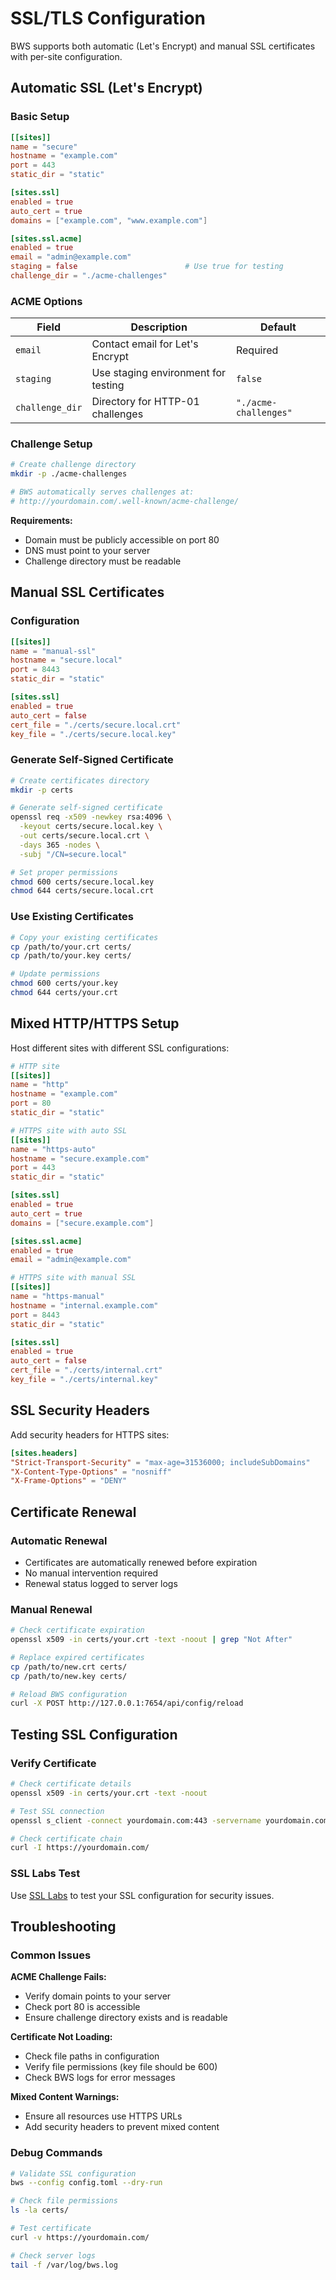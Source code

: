 # SSL/TLS Configuration

BWS supports both automatic (Let's Encrypt) and manual SSL certificates with per-site configuration.

## Automatic SSL (Let's Encrypt)

### Basic Setup

```toml
[[sites]]
name = "secure"
hostname = "example.com"
port = 443
static_dir = "static"

[sites.ssl]
enabled = true
auto_cert = true
domains = ["example.com", "www.example.com"]

[sites.ssl.acme]
enabled = true
email = "admin@example.com"
staging = false                        # Use true for testing
challenge_dir = "./acme-challenges"
```

### ACME Options

| Field | Description | Default |
|-------|-------------|---------|
| `email` | Contact email for Let's Encrypt | Required |
| `staging` | Use staging environment for testing | `false` |
| `challenge_dir` | Directory for HTTP-01 challenges | `"./acme-challenges"` |

### Challenge Setup

```bash
# Create challenge directory
mkdir -p ./acme-challenges

# BWS automatically serves challenges at:
# http://yourdomain.com/.well-known/acme-challenge/
```

**Requirements:**
- Domain must be publicly accessible on port 80
- DNS must point to your server
- Challenge directory must be readable

## Manual SSL Certificates

### Configuration

```toml
[[sites]]
name = "manual-ssl"
hostname = "secure.local"
port = 8443
static_dir = "static"

[sites.ssl]
enabled = true
auto_cert = false
cert_file = "./certs/secure.local.crt"
key_file = "./certs/secure.local.key"
```

### Generate Self-Signed Certificate

```bash
# Create certificates directory
mkdir -p certs

# Generate self-signed certificate
openssl req -x509 -newkey rsa:4096 \
  -keyout certs/secure.local.key \
  -out certs/secure.local.crt \
  -days 365 -nodes \
  -subj "/CN=secure.local"

# Set proper permissions
chmod 600 certs/secure.local.key
chmod 644 certs/secure.local.crt
```

### Use Existing Certificates

```bash
# Copy your existing certificates
cp /path/to/your.crt certs/
cp /path/to/your.key certs/

# Update permissions
chmod 600 certs/your.key
chmod 644 certs/your.crt
```

## Mixed HTTP/HTTPS Setup

Host different sites with different SSL configurations:

```toml
# HTTP site
[[sites]]
name = "http"
hostname = "example.com"
port = 80
static_dir = "static"

# HTTPS site with auto SSL
[[sites]]
name = "https-auto"
hostname = "secure.example.com"
port = 443
static_dir = "static"

[sites.ssl]
enabled = true
auto_cert = true
domains = ["secure.example.com"]

[sites.ssl.acme]
enabled = true
email = "admin@example.com"

# HTTPS site with manual SSL
[[sites]]
name = "https-manual"
hostname = "internal.example.com"
port = 8443
static_dir = "static"

[sites.ssl]
enabled = true
auto_cert = false
cert_file = "./certs/internal.crt"
key_file = "./certs/internal.key"
```

## SSL Security Headers

Add security headers for HTTPS sites:

```toml
[sites.headers]
"Strict-Transport-Security" = "max-age=31536000; includeSubDomains"
"X-Content-Type-Options" = "nosniff"
"X-Frame-Options" = "DENY"
```

## Certificate Renewal

### Automatic Renewal
- Certificates are automatically renewed before expiration
- No manual intervention required
- Renewal status logged to server logs

### Manual Renewal
```bash
# Check certificate expiration
openssl x509 -in certs/your.crt -text -noout | grep "Not After"

# Replace expired certificates
cp /path/to/new.crt certs/
cp /path/to/new.key certs/

# Reload BWS configuration
curl -X POST http://127.0.0.1:7654/api/config/reload
```

## Testing SSL Configuration

### Verify Certificate
```bash
# Check certificate details
openssl x509 -in certs/your.crt -text -noout

# Test SSL connection
openssl s_client -connect yourdomain.com:443 -servername yourdomain.com

# Check certificate chain
curl -I https://yourdomain.com/
```

### SSL Labs Test
Use [SSL Labs](https://www.ssllabs.com/ssltest/) to test your SSL configuration for security issues.

## Troubleshooting

### Common Issues

**ACME Challenge Fails:**
- Verify domain points to your server
- Check port 80 is accessible
- Ensure challenge directory exists and is readable

**Certificate Not Loading:**
- Check file paths in configuration
- Verify file permissions (key file should be 600)
- Check BWS logs for error messages

**Mixed Content Warnings:**
- Ensure all resources use HTTPS URLs
- Add security headers to prevent mixed content

### Debug Commands

```bash
# Validate SSL configuration
bws --config config.toml --dry-run

# Check file permissions
ls -la certs/

# Test certificate
curl -v https://yourdomain.com/

# Check server logs
tail -f /var/log/bws.log
```
